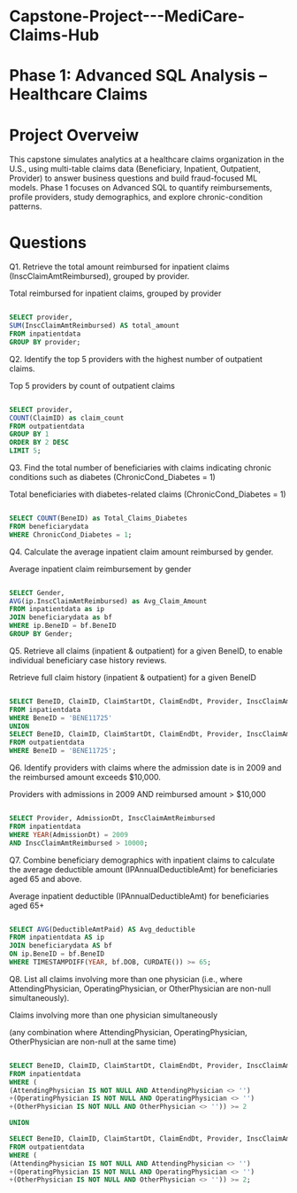 # Capstone-Project---MediCare-Claims-Hub

# Phase 1: Advanced SQL Analysis – Healthcare Claims

# Project Overveiw

This capstone simulates analytics at a healthcare claims organization in the U.S., using multi-table claims data (Beneficiary, Inpatient, Outpatient, Provider) to answer business questions and build fraud-focused ML models.
Phase 1 focuses on Advanced SQL to quantify reimbursements, profile providers, study demographics, and explore chronic-condition patterns.



# Questions

Q1. Retrieve the total amount reimbursed for inpatient claims (InscClaimAmtReimbursed), grouped by provider.

Total reimbursed for inpatient claims, grouped by provider

```sql

SELECT provider, 
SUM(InscClaimAmtReimbursed) AS total_amount 
FROM inpatientdata
GROUP BY provider;

```

Q2. Identify the top 5 providers with the highest number of outpatient claims.

Top 5 providers by count of outpatient claims

```sql

SELECT provider, 
COUNT(ClaimID) as claim_count 
FROM outpatientdata
GROUP BY 1
ORDER BY 2 DESC
LIMIT 5;

```

Q3. Find the total number of beneficiaries with claims indicating chronic conditions such as diabetes (ChronicCond_Diabetes = 1)

Total beneficiaries with diabetes-related claims (ChronicCond_Diabetes = 1)

```sql

SELECT COUNT(BeneID) as Total_Claims_Diabetes 
FROM beneficiarydata
WHERE ChronicCond_Diabetes = 1;

```

Q4. Calculate the average inpatient claim amount reimbursed by gender.

Average inpatient claim reimbursement by gender

```sql

SELECT Gender, 
AVG(ip.InscClaimAmtReimbursed) as Avg_Claim_Amount
FROM inpatientdata as ip
JOIN beneficiarydata as bf
WHERE ip.BeneID = bf.BeneID
GROUP BY Gender;

```

Q5. Retrieve all claims (inpatient & outpatient) for a given BeneID, to enable individual beneficiary case history reviews.

Retrieve full claim history (inpatient & outpatient) for a given BeneID

```sql

SELECT BeneID, ClaimID, ClaimStartDt, ClaimEndDt, Provider, InscClaimAmtReimbursed
FROM inpatientdata
WHERE BeneID = 'BENE11725'
UNION
SELECT BeneID, ClaimID, ClaimStartDt, ClaimEndDt, Provider, InscClaimAmtReimbursed
FROM outpatientdata
WHERE BeneID = 'BENE11725';

```

Q6. Identify providers with claims where the admission date is in 2009 and the reimbursed amount exceeds $10,000.

Providers with admissions in 2009 AND reimbursed amount > $10,000

```sql

SELECT Provider, AdmissionDt, InscClaimAmtReimbursed 
FROM inpatientdata
WHERE YEAR(AdmissionDt) = 2009
AND InscClaimAmtReimbursed > 10000;

```

Q7. Combine beneficiary demographics with inpatient claims to calculate the average deductible amount (IPAnnualDeductibleAmt) for beneficiaries aged 65 and above.

Average inpatient deductible (IPAnnualDeductibleAmt) for beneficiaries aged 65+

```sql

SELECT AVG(DeductibleAmtPaid) AS Avg_deductible 
FROM inpatientdata AS ip
JOIN beneficiarydata AS bf
ON ip.BeneID = bf.BeneID
WHERE TIMESTAMPDIFF(YEAR, bf.DOB, CURDATE()) >= 65;

```

Q8. List all claims involving more than one physician (i.e., where AttendingPhysician, OperatingPhysician, or OtherPhysician are non-null simultaneously).

Claims involving more than one physician simultaneously

(any combination where AttendingPhysician, OperatingPhysician, OtherPhysician are non-null at the same time)


```sql

SELECT BeneID, ClaimID, ClaimStartDt, ClaimEndDt, Provider, InscClaimAmtReimbursed, AttendingPhysician, OperatingPhysician, OtherPhysician 
FROM inpatientdata
WHERE (
(AttendingPhysician IS NOT NULL AND AttendingPhysician <> '')
+(OperatingPhysician IS NOT NULL AND OperatingPhysician <> '')
+(OtherPhysician IS NOT NULL AND OtherPhysician <> '')) >= 2

UNION

SELECT BeneID, ClaimID, ClaimStartDt, ClaimEndDt, Provider, InscClaimAmtReimbursed, AttendingPhysician, OperatingPhysician, OtherPhysician 
FROM outpatientdata
WHERE (
(AttendingPhysician IS NOT NULL AND AttendingPhysician <> '')
+(OperatingPhysician IS NOT NULL AND OperatingPhysician <> '')
+(OtherPhysician IS NOT NULL AND OtherPhysician <> '')) >= 2;

```
